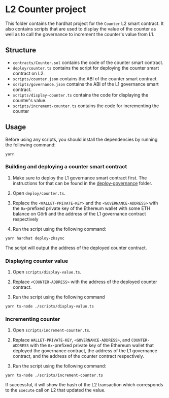 # L2 Counter project

This folder contains the hardhat project for the `Counter` L2 smart contract. It also contains scripts that are used to display the value of the counter as well as to call the governance to increment the counter's value from L1.

## Structure

- `contracts/Counter.sol` contains the code of the counter smart contract.
- `deploy/counter.ts` contains the script for deploying the counter smart contract on L2.
- `scripts/counter.json` contains the ABI of the counter smart contract.
- `scripts/governance.json` contains the ABI of the L1 governance smart contract.
- `scripts/display-counter.ts` contains the code for displaying the counter's value.
- `scripts/increment-counter.ts` contains the code for incrementing the counter

## Usage

Before using any scripts, you should install the dependencies by running the following command:

```
yarn
```

### Building and deploying a counter smart contract

1. Make sure to deploy the L1 governance smart contract first. The instructions for that can be found in the [deploy-governance](../deploy-governance) folder.

2. Open `deploy/counter.ts`.

3. Replace the `<WALLET-PRIVATE-KEY>` and the `<GOVERNANCE-ADDRESS>` with the `0x`-prefixed private key of the Ethereum wallet with some ETH balance on Görli and the address of the L1 governance contract respectively

4. Run the script using the following command:

```
yarn hardhat deploy-zksync
```

The script will output the address of the deployed counter contract.

### Displaying counter value

1. Open `scripts/display-value.ts`.

2. Replace `<COUNTER-ADDRESS>` with the address of the deployed counter contract.

3. Run the script using the following command

```
yarn ts-node ./scripts/display-value.ts
```

### Incrementing counter

1. Open `scripts/increment-counter.ts`.

2. Replace `WALLET-PRIVATE-KEY`, `<GOVERNANCE-ADDRESS>`, and `COUNTER-ADDRESS` with the `0x`-prefixed private key of the Ethereum wallet that deployed the governance contract, the address of the L1 governance contract, and the address of the counter contract respectively.

3. Run the script using the following command:

```
yarn ts-node ./scripts/increment-counter.ts
```

If successful, it will show the hash of the L2 transaction which corresponds to the `Execute` call on L2 that updated the value.
